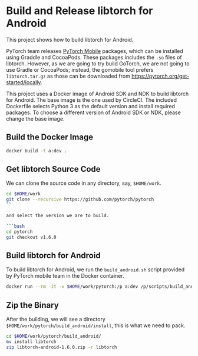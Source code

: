 # Build and Release libtorch for Android

This project shows how to build libtorch for Android.

PyTorch team releases [PyTorch Mobile](https://pytorch.org/mobile/home/)
packages, which can be installed using Graddle and CocoaPods.  These packages
includes the `.so` files of libtorch.  However, as we are going to try build
GoTorch, we are not going to use Gradle or CocoaPods; instead, the gomobile tool
prefers `libtorch.tar.gz` as those can be downloaded from
https://pytorch.org/get-started/locally.

This project uses a Docker image of Android SDK and NDK to build libtorch for
Android.  The base image is the one used by CircleCI.  The included Dockerfile
selects Python 3 as the default version and install required packages.  To
choose a different version of Android SDK or NDK, please change the base image.

## Build the Docker Image

```bash
docker build -t a:dev .
```

## Get libtorch Source Code

We can clone the source code in any directory, say, `$HOME/work`.

```bash
cd $HOME/work
git clone --recursive https://github.com/pytorch/pytorch
``

and select the version we are to build.

```bash
cd pytorch
git checkout v1.6.0
```

## Build libtorch for Android

To build libtorch for Android, we run the `build_android.sh` script provided by
PyTorch mobile team in the Docker container.

```bash
docker run --rm -it -v $HOME/work/pytorch:/p a:dev /p/scripts/build_android.sh
```

## Zip the Binary

After the building, we will see a directory
`$HOME/work/pytorch/build_android/install`, this is what we need to pack.

```bash
cd $HOME/work/pytorch/build_android/
mv install libtorch
zip libtorch-android-1.6.0.zip -r libtorch
```
